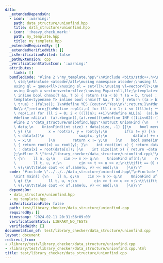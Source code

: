 ```yaml
---
data:
  _extendedDependsOn:
  - icon: ':warning:'
    path: data_structure/unionfind.hpp
    title: data_structure/unionfind.hpp
  - icon: ':heavy_check_mark:'
    path: my_template.hpp
    title: my_template.hpp
  _extendedRequiredBy: []
  _extendedVerifiedWith: []
  _isVerificationFailed: false
  _pathExtension: cpp
  _verificationStatusIcon: ':warning:'
  attributes:
    links: []
  bundledCode: "#line 2 \"my_template.hpp\"\n#include <bits/stdc++.h>\nusing namespace\
    \ std;\n#include <atcoder/all>\nusing namespace atcoder;\nusing ll = long long;\n\
    using ql = queue<ll>;\nusing sl = set<ll>;\nusing vl=vector<ll>;\nusing msl=multiset<ll>;\n\
    using Graph = vector<vector<ll>>;\nusing P=pair<ll,ll>;\ntemplate<typename T>\
    \ inline bool chmax(T &a, T b) { return ((a < b) ? (a = b, true) : (false)); }\n\
    template<typename T> inline bool chmin(T &a, T b) { return ((a > b) ? (a = b,\
    \ true) : (false)); }\n#define YES {cout<<\"Yes\\n\";return;}\n#define NO {cout<<\"\
    No\\n\";return;}\n#define rep1(i,n) for (ll i = 1; i <= ((ll)n); ++i)\n#define\
    \ rep(i,n) for (ll i = 0; i < ((ll)n); ++i)\n#define ALL(a)  (a).begin(),(a).end()\n\
    #define rALL(a)  (a).rbegin(),(a).rend()\n#define INF ((1LL<<62)-(1LL<<31))\n\
    #line 2 \"data_structure/unionfind.hpp\"\nstruct UnionFind {\n    vector<int>\
    \ data;\n    UnionFind(int size) : data(size, -1) {}\n    bool merge(int x, int\
    \ y) {\n        x = root(x), y = root(y);\n        if(x != y) {\n            if(data[y]\
    \ < data[x])\n                swap(x, y);\n            data[x] += data[y], data[y]\
    \ = x;\n        }\n        return x != y;\n    }\n    bool same(int x, int y)\
    \ { return root(x) == root(y); }\n    int root(int x) { return data[x] < 0 ? x\
    \ : data[x] = root(data[x]); }\n    int size(int x) { return -data[root(x)]; }\n\
    };\n#line 3 \"test/library_checker/data_structure/unionfind.cpp\"\nint main()\
    \ {\n    ll n, q;\n    cin >> n >> q;\n    UnionFind uf(n);\n    rep(i, q) {\n\
    \        ll t, u, v;\n        cin >> t >> u >> v;\n\t\tif(t == 0) uf.merge(u,\
    \ v);\n\t\telse cout << uf.same(u, v) << endl;\n    }\n}\n"
  code: "#include \"../../../data_structure/unionfind.hpp\"\n#include \"../../../my_template.hpp\"\
    \nint main() {\n    ll n, q;\n    cin >> n >> q;\n    UnionFind uf(n);\n    rep(i,\
    \ q) {\n        ll t, u, v;\n        cin >> t >> u >> v;\n\t\tif(t == 0) uf.merge(u,\
    \ v);\n\t\telse cout << uf.same(u, v) << endl;\n    }\n}\n"
  dependsOn:
  - data_structure/unionfind.hpp
  - my_template.hpp
  isVerificationFile: false
  path: test/library_checker/data_structure/unionfind.cpp
  requiredBy: []
  timestamp: '2024-02-11 20:31:56+09:00'
  verificationStatus: LIBRARY_NO_TESTS
  verifiedWith: []
documentation_of: test/library_checker/data_structure/unionfind.cpp
layout: document
redirect_from:
- /library/test/library_checker/data_structure/unionfind.cpp
- /library/test/library_checker/data_structure/unionfind.cpp.html
title: test/library_checker/data_structure/unionfind.cpp
---
```

